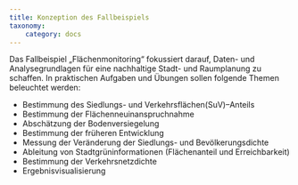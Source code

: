 ```yaml
---
title: Konzeption des Fallbeispiels
taxonomy:
    category: docs
---
```


Das Fallbeispiel „Flächenmonitoring“ fokussiert darauf, Daten- und Analysegrundlagen für eine nachhaltige Stadt- und Raumplanung zu schaffen. In praktischen Aufgaben und Übungen sollen folgende Themen beleuchtet werden:
- Bestimmung des Siedlungs- und Verkehrsflächen(SuV)–Anteils 
- Bestimmung der Flächenneuinanspruchnahme
- Abschätzung der Bodenversiegelung
- Bestimmung der früheren Entwicklung
- Messung der Veränderung der Siedlungs- und Bevölkerungsdichte
- Ableitung von Stadtgrüninformationen (Flächenanteil und Erreichbarkeit)
- Bestimmung der Verkehrsnetzdichte
- Ergebnisvisualisierung
